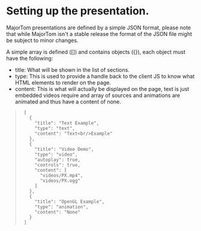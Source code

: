 # Setting up the presentation. #

MajorTom presentations are defined by a simple JSON format, please note that while MajorTom isn't a stable release the format of the JSON file might be subject to minor changes.

A simple array is defined ([]) and contains objects ({}), each object must have the following:

* title:   What will be shown in the list of sections.
* type:    This is used to provide a handle back to the client JS to know what HTML elements to render on the page.
* content: This is what will actually be displayed on the page, text is just embedded videos require and array of sources and animations are animated and thus have a content of none.

>      [
>        {
>          "title": "Text Example",
>          "type": "text",
>          "content": "Text<br/>Example"
>        },
>        {
>          "title": "Video Demo",
>          "type": "video",
>          "autoplay": true,
>          "controls": true,
>          "content": [
>            "videos/PX.mp4",
>            "videos/PX.ogg"
>          ]
>        },
>        {
>          "title": "OpenGL Example",
>          "type": "animation",
>          "content": "None"
>        }
>      ]
